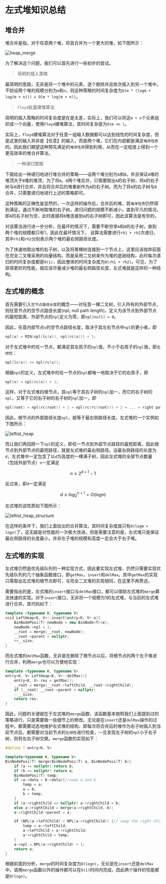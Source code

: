 左式堆知识总结
============

## 堆合并

堆合并是指，对于任意两个堆，将其合并为一个更大的堆，如下图所示：

![heap_merge](images/heap_merge.png)

为了解决这个问题，我们可以首先进行一些初步的尝试。

> 简明的插入策略

最简明的思路，无非是将一个堆中的元素，逐个删除并且依次插入到另一个堆中。不妨设两个堆的规模分别为`m`和`n`，则这种策略的时间复杂度为`O(m * (logm + log(m + n))) = O(m * log(m + n))`。

> `Floyd`批量建堆算法

简明的插入策略的时间复杂度是在是太差，实际上，我们可以将这`m + n`个元素组织成一个向量，使用`Floyd`建堆算法，其时间复杂度为`O(m +n )`。

实际上，`Floyd`建堆算法对于任意一组输入数据都可以达到线性的时间复杂度，但是这里的输入并非是【任意】的输入，而是两个堆，它们在内部都是满足`堆序性质`的。因此我们期望这种预先满足的`堆序性质`得到利用，从而在一定程度上得到一个更高效率的堆合并算法。

> 一种递归策略

下面给出一种递归地进行堆合并的策略——设两个堆分别为`A`和`B`，并且保证`A`堆的堆顶大于`B`堆的堆顶，为了将`A`，`B`两个堆合并，只需要取出`A`的右子树，将`A`的右子树与`B`进行合并，并且将合并后的堆重新作为`A`的右子树。而为了将`A`的右子树与`B`合并，只需要递归地进行上述的策略即可。

这种策略的正确性是显然的，一次这样的操作后，合并后的堆，其`堆序性质`仍然得到满足。通过不断地取堆的右子树，递归问题的规模不断减小，直到平凡的情况，即`A`的右子树为空，此时直接将`B`堆连接到`A`的右子树即可，因此该算法是有穷的。

对该算法进行进一步分析，在最坏的情况下，需要不断穷举`A`和`B`的右子树，直到两个堆的规模都只有1，因此在最坏情况下， 该算法需要进行`rh1 + rh2`次递归，其中`rh1`和`rh2`分别表示两个堆的最右侧路径长度。

为了快速地取出堆的右子树，以及将某棵树连接到一个节点上，这里应该抛弃前面在完全二叉堆采用的向量结构，而是采用二叉树来作为堆的底层结构，此时每次递归的时间复杂度都是`O(1)`，因此整体的时间复杂度为`O(rh1 + rh2)`。可见，为了获得更好的性能，就应该尽量减少堆的最右侧路径长度，左式堆就是这样的一种结构。

## 左式堆的概念

首先需要引入`空节点路径长度`的概念——对任意一棵二叉树，引入所有的外部节点，则任意节点的空节点路径长度(npl, null path length)，定义为该节点到外部节点的最短距离，外部节点的`npl`定义为零，即`npl(null) = 0`。

因此，任意内部节点`x`的空节点路径长度，取决于其左右节点中`npl`的更小者，即

```c
npl(x) = MIN(npl(lc(x)), npl(rc(x))) + 1;
```

对于左式堆中的任一节点，都满足其左孩子的`npl`值，不小于右孩子的`npl`值，即`左倾性`：

```c
npl(lc(x)) >= npl(rc(x));
```

根据`npl`的定义，左式堆中的任一节点的`npl`都唯一地取决于它的右孩子，即

```c
npl(x) = npl(rc(x)) + 1;
```

这样，对于左式堆的根节点，其`npl`等于其右子树的`npl`加一，而它的右子树的`npl`，又等于它的右子树的右子树的`npl`加一，即

```c
npl(root) = npl(rc(root)) + 1 = npl(rc(rc(root))) + 2 = ... = right path length
``` 

因此，根节点的外部路径长度`npl`，就等于最右侧路径长度。左式堆的一个实例如下图所示：

![leftist_heap](images/leftist_heap.png)

而让我们再回顾一下`npl`的定义，即任一节点到外部节点路径的最短距离，因此根节点到外部节点的最短路径，就是左式堆的最右侧路径。设最右侧路径的长度为`d`，左式堆中一定包含了以`d`为高度的一棵满子树，因此左式堆的全部节点数量（包括外部节点）`n`一定满足

$$
n \ge 2^{d + 1} - 1
$$

反过来，即`d`一定满足

$$
d \le log_2^{n + 1} = O(logn)
$$

左式堆的该性质如下图所示：

![leftist_heap_structure](images/leftist_heap_structure.png)

在这样的条件下，我们上面给出的合并算法，其时间复杂度就只有`O(logm + logn)`了，这无疑是对性能的一次极大改进。但是需要注意的是，左式堆只是保证最右侧路径的长度最小，并非左子堆的规模和高度一定会大于右子堆。

## 左式堆的实现

左式堆仍然是优先级队列的一种实现方式，因此要实现左式堆，仍然只需要实现优先级队列的几个抽象函数接口，即`getMax`，`insert`和`delMax`。其中`getMax`的实现只需取出左式堆的根节点即可，与完全二叉堆的实现相同，在这里不再赘述。

需要指出的是，左式堆的`insert`接口与`delMax`接口，都可以借助左式堆的`merge`算法快速的实现。对于`insert`接口，无非将一个规模为1的左式堆，与当前的左式堆进行合并，其代码如下：

```cpp
template <typename K, typename V>
void LeftHeap<K, V>::insert(entry<K, V> e){
	BinNodePosi(T) newNode = new BinNode<T>(e);
	newNode->npl = 1;
	__root = merge(__root, newNode);
	__root->parent = nullptr;
	++__size;
}
```

而左式堆的`delMax`函数，无非是在删除了根节点以后，将根节点的两个左子堆进行合并，利用`merge`也可以方便地实现：

```cpp
template <typename K, typename V>
entry<K, V> LeftHeap<K, V>::delMax(){
	entry<K, V> res = getMax();
	__root = merge(__root->leftChild, __root->rightChild);
	if (__root) __root->parent = nullptr;
	--__size;
	return res;
}
```

因此，问题的关键就在于左式堆的`merge`函数，该函数基本按照我们上面提到过的策略进行，只是需要做一些细节上的修改。无论是在`insert`还是`delMax`操作的过程中，都需要动态地维护左式堆的结构，即每次将合并后的堆作为右子树插入到当前节点后，都需要对当前节点的`左倾性`进行检查，一旦发现左子树的`npl`小于右子树，则将左右子树交换。`merge`函数的实现如下：

```cpp
#define T entry<K, V>

template<typename K, typename V>
BinNodePosi(T) merge(BinNodePosi(T) a, BinNodePosi(T) b){
	if (a == nullptr) return b;
	if (b == nullptr) return a;
	BinNodePosi(T) temp;
	if (a->data < b->data){//swap a and b
		temp = a;
		a = b;
		b = temp;
	}
	if (a->rightChild == nullptr) a->rightChild = b;
	else a->rightChild = merge(a->rightChild, b);
	a->rightChild->parent = a;

	if (NPL(a->leftChild) < NPL(a->rightChild)) {// swap the right chlid and left child of a
		temp = a->leftChild;
		a->leftChild = a->rightChild;
		a->rightChild = temp;
	}
	a->npl = NPL(a->rightChild) + 1;
	return a;
}
```

根据前面的分析，`merge`的时间复杂度为`O(logn)`，无论是在`insert`还是`delMax`中，调用`merge`函数以外的操作都可以在`O(1)`时间内完成，因此两个操作的性能都是`O(logn)`。
